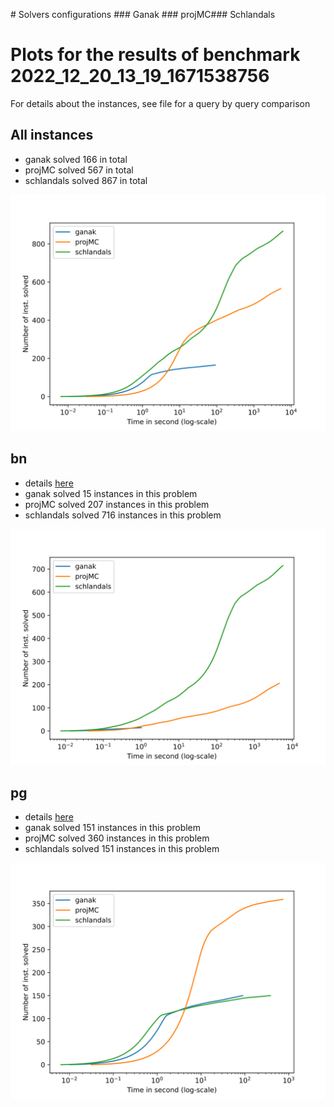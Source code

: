 \# Solvers configurations
\#\#\# Ganak
\#\#\# projMC\#\#\# Schlandals
# Plots for the results of benchmark 2022_12_20_13_19_1671538756

For details about the instances, see file for a query by query comparison
## All instances

- ganak solved 166 in total
- projMC solved 567 in total
- schlandals solved 867 in total

![](./cactus.svg)

## bn

- details [here](./table_bn.md)
- ganak solved 15 instances in this problem
- projMC solved 207 instances in this problem
- schlandals solved 716 instances in this problem

![](./cactus_bn.svg)

## pg

- details [here](./table_pg.md)
- ganak solved 151 instances in this problem
- projMC solved 360 instances in this problem
- schlandals solved 151 instances in this problem

![](./cactus_pg.svg)

